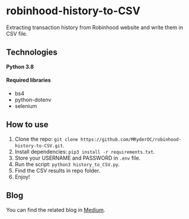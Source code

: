 # robinhood-history-to-CSV

Extracting transaction history from Robinhood website and write them in CSV file.

## Technologies

**Python 3.8**
#### Required libraries
- bs4
- python-dotenv
- selenium

## How to use
1. Clone the repo: ``` git clone https://github.com/MRyderOC/robinhood-history-to-CSV.git ```.
2. Install dependencies: ```pip3 install -r requirements.txt```.
3. Store your USERNAME and PASSWORD in `.env` file.
4. Run the script: ```python3 history_to_CSV.py```.
5. Find the CSV results in repo folder. 
6. Enjoy!

## Blog
You can find the related blog in [Medium](https://milad-tabrizi.medium.com/extracting-transaction-history-into-csv-from-robinhood-using-python-scraping-73dcdfecb868).
